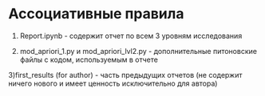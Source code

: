 # Ассоциативные правила

1) Report.ipynb - содержит отчет по всем 3 уровням исследования

2) mod_apriori_1.py и mod_apriori_lvl2.py - дополнительные питоновские файлы с кодом, используемым в отчете

3)first_results (for author) - часть предыдущих отчетов (не содержит ничего нового и имеет ценность исключительно для автора)
